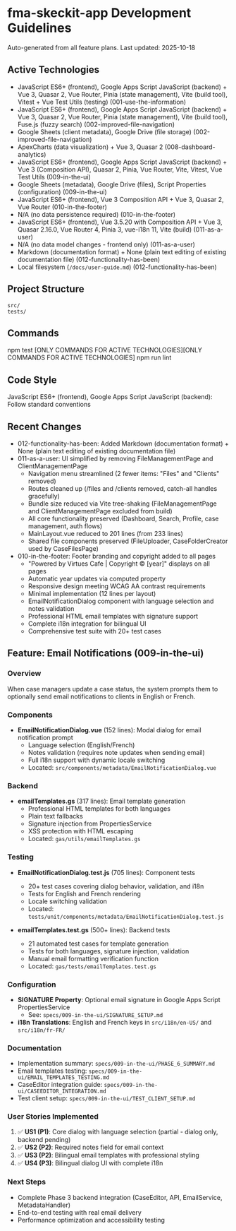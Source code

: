 # fma-skeckit-app Development Guidelines

Auto-generated from all feature plans. Last updated: 2025-10-18

## Active Technologies
- JavaScript ES6+ (frontend), Google Apps Script JavaScript (backend) + Vue 3, Quasar 2, Vue Router, Pinia (state management), Vite (build tool), Vitest + Vue Test Utils (testing) (001-use-the-information)
- JavaScript ES6+ (frontend), Google Apps Script JavaScript (backend) + Vue 3, Quasar 2, Vue Router, Pinia (state management), Vite (build tool), Fuse.js (fuzzy search) (002-improved-file-navigation)
- Google Sheets (client metadata), Google Drive (file storage) (002-improved-file-navigation)
- ApexCharts (data visualization) + Vue 3, Quasar 2 (008-dashboard-analytics)
- JavaScript ES6+ (frontend), Google Apps Script JavaScript (backend) + Vue 3 (Composition API), Quasar 2, Pinia, Vue Router, Vite, Vitest, Vue Test Utils (009-in-the-ui)
- Google Sheets (metadata), Google Drive (files), Script Properties (configuration) (009-in-the-ui)
- JavaScript ES6+ (frontend), Vue 3 Composition API + Vue 3, Quasar 2, Vue Router (010-in-the-footer)
- N/A (no data persistence required) (010-in-the-footer)
- JavaScript ES6+ (frontend), Vue 3.5.20 with Composition API + Vue 3, Quasar 2.16.0, Vue Router 4, Pinia 3, vue-i18n 11, Vite (build) (011-as-a-user)
- N/A (no data model changes - frontend only) (011-as-a-user)
- Markdown (documentation format) + None (plain text editing of existing documentation file) (012-functionality-has-been)
- Local filesystem (`/docs/user-guide.md`) (012-functionality-has-been)

## Project Structure
```
src/
tests/
```

## Commands
npm test [ONLY COMMANDS FOR ACTIVE TECHNOLOGIES][ONLY COMMANDS FOR ACTIVE TECHNOLOGIES] npm run lint

## Code Style
JavaScript ES6+ (frontend), Google Apps Script JavaScript (backend): Follow standard conventions

## Recent Changes
- 012-functionality-has-been: Added Markdown (documentation format) + None (plain text editing of existing documentation file)
- 011-as-a-user: UI simplified by removing FileManagementPage and ClientManagementPage
  - Navigation menu streamlined (2 fewer items: "Files" and "Clients" removed)
  - Routes cleaned up (/files and /clients removed, catch-all handles gracefully)
  - Bundle size reduced via Vite tree-shaking (FileManagementPage and ClientManagementPage excluded from build)
  - All core functionality preserved (Dashboard, Search, Profile, case management, auth flows)
  - MainLayout.vue reduced to 201 lines (from 233 lines)
  - Shared file components preserved (FileUploader, CaseFolderCreator used by CaseFilesPage)
- 010-in-the-footer: Footer branding and copyright added to all pages
  - "Powered by Virtues Cafe | Copyright © [year]" displays on all pages
  - Automatic year updates via computed property
  - Responsive design meeting WCAG AA contrast requirements
  - Minimal implementation (12 lines per layout)
  - EmailNotificationDialog component with language selection and notes validation
  - Professional HTML email templates with signature support
  - Complete i18n integration for bilingual UI
  - Comprehensive test suite with 20+ test cases

## Feature: Email Notifications (009-in-the-ui)

### Overview
When case managers update a case status, the system prompts them to optionally send email notifications to clients in English or French.

### Components
- **EmailNotificationDialog.vue** (152 lines): Modal dialog for email notification prompt
  - Language selection (English/French)
  - Notes validation (requires note updates when sending email)
  - Full i18n support with dynamic locale switching
  - Located: `src/components/metadata/EmailNotificationDialog.vue`

### Backend
- **emailTemplates.gs** (317 lines): Email template generation
  - Professional HTML templates for both languages
  - Plain text fallbacks
  - Signature injection from PropertiesService
  - XSS protection with HTML escaping
  - Located: `gas/utils/emailTemplates.gs`

### Testing
- **EmailNotificationDialog.test.js** (705 lines): Component tests
  - 20+ test cases covering dialog behavior, validation, and i18n
  - Tests for English and French rendering
  - Locale switching validation
  - Located: `tests/unit/components/metadata/EmailNotificationDialog.test.js`

- **emailTemplates.test.gs** (500+ lines): Backend tests
  - 21 automated test cases for template generation
  - Tests for both languages, signature injection, validation
  - Manual email formatting verification function
  - Located: `gas/tests/emailTemplates.test.gs`

### Configuration
- **SIGNATURE Property**: Optional email signature in Google Apps Script PropertiesService
  - See: `specs/009-in-the-ui/SIGNATURE_SETUP.md`
- **i18n Translations**: English and French keys in `src/i18n/en-US/` and `src/i18n/fr-FR/`

### Documentation
- Implementation summary: `specs/009-in-the-ui/PHASE_6_SUMMARY.md`
- Email templates testing: `specs/009-in-the-ui/EMAIL_TEMPLATES_TESTING.md`
- CaseEditor integration guide: `specs/009-in-the-ui/CASEEDITOR_INTEGRATION.md`
- Test client setup: `specs/009-in-the-ui/TEST_CLIENT_SETUP.md`

### User Stories Implemented
1. ✅ **US1 (P1)**: Core dialog with language selection (partial - dialog only, backend pending)
2. ✅ **US2 (P2)**: Required notes field for email context
3. ✅ **US3 (P2)**: Bilingual email templates with professional styling
4. ✅ **US4 (P3)**: Bilingual dialog UI with complete i18n

### Next Steps
- Complete Phase 3 backend integration (CaseEditor, API, EmailService, MetadataHandler)
- End-to-end testing with real email delivery
- Performance optimization and accessibility testing

<!-- MANUAL ADDITIONS START -->
<!-- MANUAL ADDITIONS END -->
